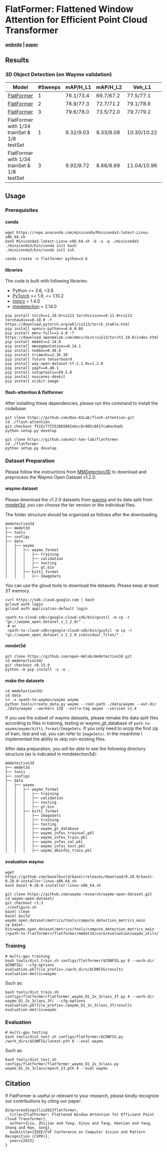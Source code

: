 # FlatFormer: Flattened Window Attention for Efficient Point Cloud Transformer

#### [website](https://flatformer.mit.edu/) | [paper](https://arxiv.org/abs/2301.08739)

## Results

### 3D Object Detection (on Waymo validation)

| Model                                                        | #Sweeps | mAP/H_L1 | mAP/H_L2 | Veh_L1     | Veh_L2    | Ped_L1    | Ped_L2    | Cyc_L1    | Cyc_L2    |
| ------------------------------------------------------------ | ------- | -------- | -------- | ---------- | --------- | --------- | --------- | --------- | --------- |
| [FlatFormer](https://github.com/mit-han-lab/flatformer-dev/blob/main/configs/flatformer/flatformer_waymo_D1_2x_3class.py) | 1       | 76.1/73.4 | 69.7/67.2 | 77.5/77.1 | 69.0/68.6 | 79.6/73.0 | 71.5/65.3 | 71.3/70.1 | 68.6/67.5 |
| [FlatFormer](https://github.com/mit-han-lab/flatformer-dev/blob/main/configs/flatformer/flatformer_waymo_D1_2x_3class_2f.py) | 2       | 78.9/77.3 | 72.7/71.2 | 79.1/78.6 | 70.8/70.3 | 81.6/78.2 | 73.8/70.5 | 76.1/75.1 | 73.6/72.6 |
| [FlatFormer](https://github.com/mit-han-lab/flatformer-dev/blob/main/configs/flatformer/flatformer_waymo_D1_2x_3class_3f.py) | 3       | 79.6/78.0 | 73.5/72.0 | 79.7/79.2 | 71.4/71.0 | 82.0/78.7 | 74.5/71.3 | 77.2/76.1 | 74.7/73.7 |
| FlatFormer with 1/34 trainSet & 1/8 testSet                  | 1       | 9.32/9.03 | 8.33/8.08 | 10.30/10.22 | 8.83/8.75 | 6.24/5.68 | 5.17/4.71 | 11.43/11.20 | 10.99/10.77 |
| FlatFormer with 1/34 trainSet & 1/8 testSet                  | 3       | 9.92/9.72 | 8.86/8.69 | 11.04/10.96 | 9.48/9.41 | 6.82/6.52 | 5.66/5.42 | 11.89/11.67 | 11.45/11.23 |

## Usage

### Prerequisites

#### conda

```
wget https://repo.anaconda.com/miniconda/Miniconda3-latest-Linux-x86_64.sh
bash Miniconda3-latest-Linux-x86_64.sh -b -u -p ./miniconda3
./miniconda3/bin/conda init bash
./miniconda3/bin/conda init zsh

conda create -n flatformer python=3.6
```

#### libraries

The code is built with following libraries:

* Python >= 3.6, <3.8
* [PyTorch](https://github.com/pytorch/pytorch) >= 1.9, <= 1.10.2
* [mmcv](https://github.com/open-mmlab/mmcv) = 1.4.0
* [mmdetection](http://github.com/open-mmlab/mmdetection) = 2.14.0

```
pip install torch==1.10.0+cu113 torchvision==0.11.0+cu113 torchaudio==0.10.0 -f https://download.pytorch.org/whl/cu113/torch_stable.html
pip install opencv-python==4.6.0.66
pip install mmcv-full==1.4.0 -f https://download.openmmlab.com/mmcv/dist/cu113/torch1.10.0/index.html
pip install mmdet==2.14.0
pip install mmsegmentation==0.14.1
pip install numba==0.48.0
pip install trimesh==2.35.39
pip install future tensorboard
pip install way-open-dataset-tf-2.1.0==1.2.0
pip install yapf==0.40.1
pip install setuptools==59.5.0
pip install nuscenes-devkit
pip install scikit-image
```

#### flash-attention & flatformer

After installing these dependencies, please run this command to install the codebase:

```
git clone https://github.com/Dao-AILab/flash-attention.git
cd ./flash-attention
git checkout f515c77f2528b5062ebcc6c905c8817ca0ac0ad1
python setup.py develop

git clone https://github.com/mit-han-lab/flatformer
cd ./flatformer
python setup.py develop
```

### Dataset Preparation

Please follow the instructions from [MMDetection3D](https://github.com/open-mmlab/mmdetection3d/blob/1.0/docs/en/datasets/waymo_det.md)  to download and preprocess the Waymo Open Dataset v1.2.0.

#### waymo dataset

Please download the v1.2.0 datasets from [waymo](https://waymo.com/open/) and its data split from [mmdet3d](https://drive.google.com/drive/folders/18BVuF_RYJF0NjZpt8SnfzANiakoRMf0o), you can choose the tar version or the individual files.

The folder structure should be organized as follows after the downloading.
```
mmdetection3d
├── mmdet3d
├── tools
├── configs
├── data
│   ├── waymo
│   │   ├── waymo_format
│   │   │   ├── training
│   │   │   ├── validation
│   │   │   ├── testing
│   │   │   ├── gt.bin
│   │   ├── kitti_format
│   │   │   ├── ImageSets
```

You can use the gloud tools to download the datasets. Please keep at least 3T memory.
```
curl https://sdk.cloud.google.com | bash
gcloud auth login
gcloud auth application-default login

<path-to-cloud-sdk>/google-cloud-sdk/bin/gsutil -m cp -r "gs://waymo_open_dataset_v_1_2_0/" .
 # or
 <path-to-cloud-sdk>/google-cloud-sdk/bin/gsutil -m cp -r "gs://waymo_open_dataset_v_1_2_0_individual_files/" .
```

#### mmdet3d

```
git clone https://github.com/open-mmlab/mmdetection3d.git
cd mmdetection3d/
git checkout v0.15.0
python -m pip install -v -e .
```

#### make the datasets
```
cd mmdetection3d/
cd data
ln -s <path-to-waymo>/waymo waymo
python tools/create_data.py waymo --root-path ./data/waymo --out-dir ./data/waymo --workers 128 --extra-tag waymo --version v1.4
```

If you use the subset of waymo datasets, please remake the data split files according to files in training, testing or waymo_gt_database of `path-to-waymo/waymo/kitti_format/ImageSets`. If you only need to unzip the first zip of train, test and val, you can refer to `ImageSets/`. In the meantime I implemented the ability to skip non-existing files.

After data preparation, you will be able to see the following directory structure (as is indicated in mmdetection3d):

```
mmdetection3d
├── mmdet3d
├── tools
├── configs
├── data
│   ├── waymo
│   │   ├── waymo_format
│   │   │   ├── training
│   │   │   ├── validation
│   │   │   ├── testing
│   │   │   ├── gt.bin
│   │   ├── kitti_format
│   │   │   ├── ImageSets
│   │   │   ├── training
│   │   │   ├── testing
│   │   │   ├── waymo_gt_database
│   │   │   ├── waymo_infos_trainval.pkl
│   │   │   ├── waymo_infos_train.pkl
│   │   │   ├── waymo_infos_val.pkl
│   │   │   ├── waymo_infos_test.pkl
│   │   │   ├── waymo_dbinfos_train.pkl
```

#### evaluation waymo

```
wget https://github.com/bazelbuild/bazel/releases/download/0.28.0/bazel-0.28.0-installer-linux-x86_64.sh
bash bazel-0.28.0-installer-linux-x86_64.sh
 
git clone https://github.com/waymo-research/waymo-open-dataset.git
cd waymo-open-dataset/
git checkout r1.3
./configure.sh
bazel clean
bazel build waymo_open_dataset/metrics/tools/compute_detection_metrics_main
cp bazel-bin/waymo_open_dataset/metrics/tools/compute_detection_metrics_main /<path-to-flatformer>/flatformer/mmdet3d/core/evaluation/waymo_utils/
```

### Training

```
# multi-gpu training
bash tools/dist_train.sh configs/flatformer/$CONFIG.py 8 --work-dir $CONFIG/ --cfg-options evaluation.pklfile_prefix=./work_dirs/$CONFIG/results evaluation.metric=waymo
```

Such as:
```
bash tools/dist_train.sh configs/flatformer/flatformer_waymo_D1_2x_3class_3f.py 4 --work-dir waymo_D1_2x_3class_3f/ --cfg-options evaluation.pklfile_prefix=./waymo_D1_2x_3class_3f/results evaluation.metric=waymo
```

### Evaluation

```
# multi-gpu testing
bash tools/dist_test.sh configs/flatformer/$CONFIG.py /work_dirs/$CONFIG/latest.pth 8 --eval waymo
```

Such as:
```
bash tools/dist_test.sh configs/flatformer/flatformer_waymo_D1_2x_3class.py waymo_D1_2x_3class/epoch_23.pth 4 --eval waymo
```

## Citation

If FlatFormer is useful or relevant to your research, please kindly recognize our contributions by citing our paper:
```
@inproceedings{liu2023flatformer,
  title={FlatFormer: Flattened Window Attention for Efficient Point Cloud Transformer},
  author={Liu, Zhijian and Yang, Xinyu and Tang, Haotian and Yang, Shang and Han, Song},
  booktitle={IEEE/CVF Conference on Computer Vision and Pattern Recognition (CVPR)},
  year={2023}
}
```
